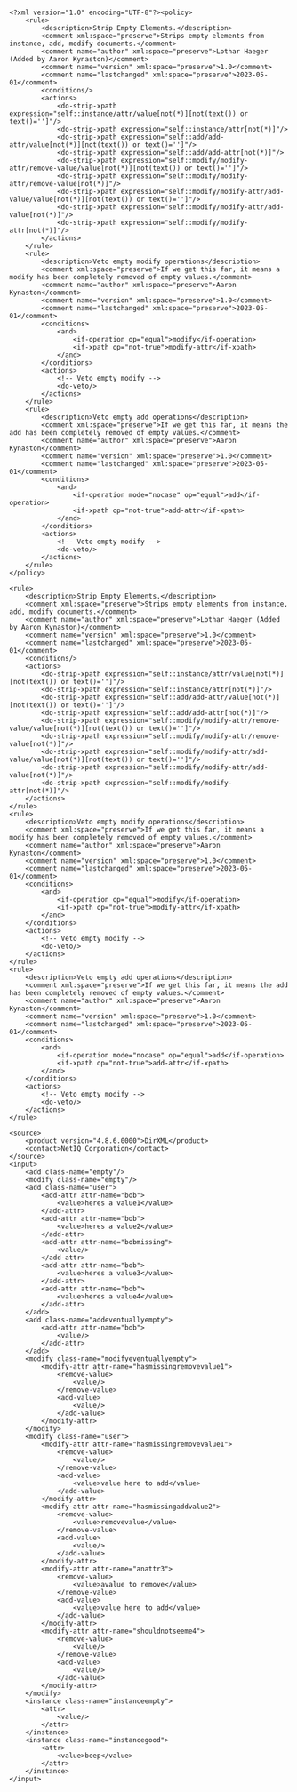 ```

<?xml version="1.0" encoding="UTF-8"?><policy>
	<rule>
		<description>Strip Empty Elements.</description>
		<comment xml:space="preserve">Strips empty elements from instance, add, modify documents.</comment>
		<comment name="author" xml:space="preserve">Lothar Haeger (Added by Aaron Kynaston)</comment>
		<comment name="version" xml:space="preserve">1.0</comment>
		<comment name="lastchanged" xml:space="preserve">2023-05-01</comment>
		<conditions/>
		<actions>
			<do-strip-xpath expression="self::instance/attr/value[not(*)][not(text()) or text()='']"/>
			<do-strip-xpath expression="self::instance/attr[not(*)]"/>
			<do-strip-xpath expression="self::add/add-attr/value[not(*)][not(text()) or text()='']"/>
			<do-strip-xpath expression="self::add/add-attr[not(*)]"/>
			<do-strip-xpath expression="self::modify/modify-attr/remove-value/value[not(*)][not(text()) or text()='']"/>
			<do-strip-xpath expression="self::modify/modify-attr/remove-value[not(*)]"/>
			<do-strip-xpath expression="self::modify/modify-attr/add-value/value[not(*)][not(text()) or text()='']"/>
			<do-strip-xpath expression="self::modify/modify-attr/add-value[not(*)]"/>
			<do-strip-xpath expression="self::modify/modify-attr[not(*)]"/>
		</actions>
	</rule>
	<rule>
		<description>Veto empty modify operations</description>
		<comment xml:space="preserve">If we get this far, it means a modify has been completely removed of empty values.</comment>
		<comment name="author" xml:space="preserve">Aaron Kynaston</comment>
		<comment name="version" xml:space="preserve">1.0</comment>
		<comment name="lastchanged" xml:space="preserve">2023-05-01</comment>
		<conditions>
			<and>
				<if-operation op="equal">modify</if-operation>
				<if-xpath op="not-true">modify-attr</if-xpath>
			</and>
		</conditions>
		<actions>
			<!-- Veto empty modify -->
			<do-veto/>
		</actions>
	</rule>
	<rule>
		<description>Veto empty add operations</description>
		<comment xml:space="preserve">If we get this far, it means the add has been completely removed of empty values.</comment>
		<comment name="author" xml:space="preserve">Aaron Kynaston</comment>
		<comment name="version" xml:space="preserve">1.0</comment>
		<comment name="lastchanged" xml:space="preserve">2023-05-01</comment>
		<conditions>
			<and>
				<if-operation mode="nocase" op="equal">add</if-operation>
				<if-xpath op="not-true">add-attr</if-xpath>
			</and>
		</conditions>
		<actions>
			<!-- Veto empty modify -->
			<do-veto/>
		</actions>
	</rule>
</policy>

```
<?xml version="1.0" encoding="UTF-8"?><policy>
	<rule>
		<description>Strip Empty Elements.</description>
		<comment xml:space="preserve">Strips empty elements from instance, add, modify documents.</comment>
		<comment name="author" xml:space="preserve">Lothar Haeger (Added by Aaron Kynaston)</comment>
		<comment name="version" xml:space="preserve">1.0</comment>
		<comment name="lastchanged" xml:space="preserve">2023-05-01</comment>
		<conditions/>
		<actions>
			<do-strip-xpath expression="self::instance/attr/value[not(*)][not(text()) or text()='']"/>
			<do-strip-xpath expression="self::instance/attr[not(*)]"/>
			<do-strip-xpath expression="self::add/add-attr/value[not(*)][not(text()) or text()='']"/>
			<do-strip-xpath expression="self::add/add-attr[not(*)]"/>
			<do-strip-xpath expression="self::modify/modify-attr/remove-value/value[not(*)][not(text()) or text()='']"/>
			<do-strip-xpath expression="self::modify/modify-attr/remove-value[not(*)]"/>
			<do-strip-xpath expression="self::modify/modify-attr/add-value/value[not(*)][not(text()) or text()='']"/>
			<do-strip-xpath expression="self::modify/modify-attr/add-value[not(*)]"/>
			<do-strip-xpath expression="self::modify/modify-attr[not(*)]"/>
		</actions>
	</rule>
	<rule>
		<description>Veto empty modify operations</description>
		<comment xml:space="preserve">If we get this far, it means a modify has been completely removed of empty values.</comment>
		<comment name="author" xml:space="preserve">Aaron Kynaston</comment>
		<comment name="version" xml:space="preserve">1.0</comment>
		<comment name="lastchanged" xml:space="preserve">2023-05-01</comment>
		<conditions>
			<and>
				<if-operation op="equal">modify</if-operation>
				<if-xpath op="not-true">modify-attr</if-xpath>
			</and>
		</conditions>
		<actions>
			<!-- Veto empty modify -->
			<do-veto/>
		</actions>
	</rule>
	<rule>
		<description>Veto empty add operations</description>
		<comment xml:space="preserve">If we get this far, it means the add has been completely removed of empty values.</comment>
		<comment name="author" xml:space="preserve">Aaron Kynaston</comment>
		<comment name="version" xml:space="preserve">1.0</comment>
		<comment name="lastchanged" xml:space="preserve">2023-05-01</comment>
		<conditions>
			<and>
				<if-operation mode="nocase" op="equal">add</if-operation>
				<if-xpath op="not-true">add-attr</if-xpath>
			</and>
		</conditions>
		<actions>
			<!-- Veto empty modify -->
			<do-veto/>
		</actions>
	</rule>
</policy>


<?xml version="1.0" encoding="UTF-8"?><nds dtdversion="4.0" ndsversion="8.x">
	<source>
		<product version="4.8.6.0000">DirXML</product>
		<contact>NetIQ Corporation</contact>
	</source>
	<input>
		<add class-name="empty"/>
		<modify class-name="empty"/>
		<add class-name="user">
			<add-attr attr-name="bob">
				<value>heres a value1</value>
			</add-attr>
			<add-attr attr-name="bob">
				<value>heres a value2</value>
			</add-attr>
			<add-attr attr-name="bobmissing">
				<value/>
			</add-attr>
			<add-attr attr-name="bob">
				<value>heres a value3</value>
			</add-attr>
			<add-attr attr-name="bob">
				<value>heres a value4</value>
			</add-attr>
		</add>
		<add class-name="addeventuallyempty">
			<add-attr attr-name="bob">
				<value/>
			</add-attr>
		</add>
		<modify class-name="modifyeventuallyempty">
			<modify-attr attr-name="hasmissingremovevalue1">
				<remove-value>
					<value/>
				</remove-value>
				<add-value>
					<value/>
				</add-value>
			</modify-attr>
		</modify>
		<modify class-name="user">
			<modify-attr attr-name="hasmissingremovevalue1">
				<remove-value>
					<value/>
				</remove-value>
				<add-value>
					<value>value here to add</value>
				</add-value>
			</modify-attr>
			<modify-attr attr-name="hasmissingaddvalue2">
				<remove-value>
					<value>removevalue</value>
				</remove-value>
				<add-value>
					<value/>
				</add-value>
			</modify-attr>
			<modify-attr attr-name="anattr3">
				<remove-value>
					<value>avalue to remove</value>
				</remove-value>
				<add-value>
					<value>value here to add</value>
				</add-value>
			</modify-attr>
			<modify-attr attr-name="shouldnotseeme4">
				<remove-value>
					<value/>
				</remove-value>
				<add-value>
					<value/>
				</add-value>
			</modify-attr>
		</modify>
		<instance class-name="instanceempty">
			<attr>
				<value/>
			</attr>
		</instance>
		<instance class-name="instancegood">
			<attr>
				<value>beep</value>
			</attr>
		</instance>
	</input>
</nds>